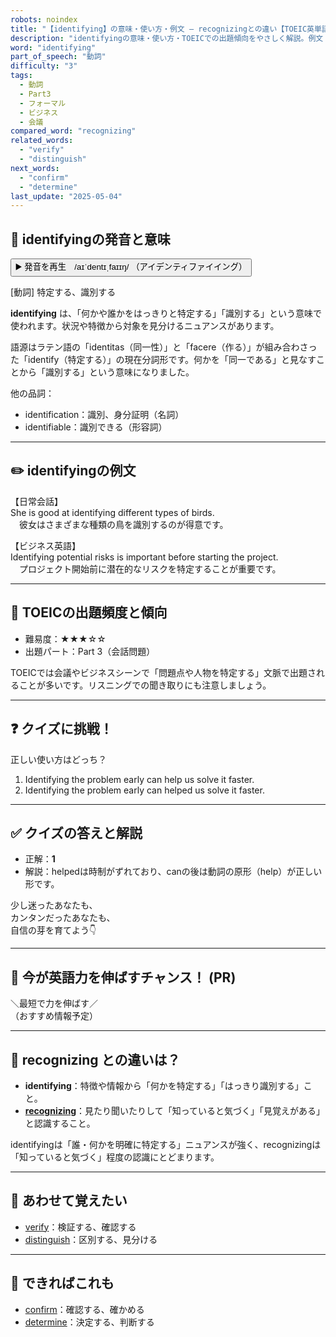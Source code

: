 ```yaml
---
robots: noindex
title: "【identifying】の意味・使い方・例文 ― recognizingとの違い【TOEIC英単語】"
description: "identifyingの意味・使い方・TOEICでの出題傾向をやさしく解説。例文・クイズ付きでrecognizingとの違いもわかりやすく学べます。"
word: "identifying"
part_of_speech: "動詞"
difficulty: "3"
tags:
  - 動詞
  - Part3
  - フォーマル
  - ビジネス
  - 会議
compared_word: "recognizing"
related_words:
  - "verify"
  - "distinguish"
next_words:
  - "confirm"
  - "determine"
last_update: "2025-05-04"
---
```


## 🔰 identifyingの発音と意味

<button class="play-audio" onclick="playTTS('identifying')">
  <span class="play-audio-main">
    ▶️ 発音を再生　/aɪˈdentɪˌfaɪɪŋ/
  </span>
  <span class="play-audio-sub">
    （アイデンティファイイング）
  </span>
</button>

[動詞] 特定する、識別する

**identifying** は、「何かや誰かをはっきりと特定する」「識別する」という意味で使われます。状況や特徴から対象を見分けるニュアンスがあります。

語源はラテン語の「identitas（同一性）」と「facere（作る）」が組み合わさった「identify（特定する）」の現在分詞形です。何かを「同一である」と見なすことから「識別する」という意味になりました。

他の品詞：  
- identification：識別、身分証明（名詞）
- identifiable：識別できる（形容詞）

---

## ✏️ identifyingの例文

【日常会話】  
She is good at identifying different types of birds.  
　彼女はさまざまな種類の鳥を識別するのが得意です。

【ビジネス英語】  
Identifying potential risks is important before starting the project.  
　プロジェクト開始前に潜在的なリスクを特定することが重要です。

---

## 🎯 TOEICの出題頻度と傾向

- 難易度：★★★☆☆
- 出題パート：Part 3（会話問題）

TOEICでは会議やビジネスシーンで「問題点や人物を特定する」文脈で出題されることが多いです。リスニングでの聞き取りにも注意しましょう。

---

## ❓ クイズに挑戦！

正しい使い方はどっち？

1. Identifying the problem early can help us solve it faster.  
2. Identifying the problem early can helped us solve it faster.

---

## ✅ クイズの答えと解説

- 正解：**1**
- 解説：helpedは時制がずれており、canの後は動詞の原形（help）が正しい形です。

少し迷ったあなたも、  
カンタンだったあなたも、  
自信の芽を育てよう👇️

---

## 🚀 今が英語力を伸ばすチャンス！ (PR)

<div class="info-center">
＼最短で力を伸ばす／<br>  
（おすすめ情報予定）
</div>

---

## 🤔  recognizing との違いは？

- **identifying**：特徴や情報から「何かを特定する」「はっきり識別する」こと。
- **[recognizing](/word/recognizing)**：見たり聞いたりして「知っていると気づく」「見覚えがある」と認識すること。

identifyingは「誰・何かを明確に特定する」ニュアンスが強く、recognizingは「知っていると気づく」程度の認識にとどまります。

---

## 🧩 あわせて覚えたい

- [verify](/word/verify)：検証する、確認する
- [distinguish](/word/distinguish)：区別する、見分ける

---

## 📖 できればこれも

- [confirm](/word/confirm)：確認する、確かめる
- [determine](/word/determine)：決定する、判断する

<!-- cvid: aid16_bid01 -->
